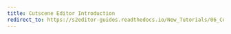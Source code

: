 ```yaml
---
title: Cutscene Editor Introduction
redirect_to: https://s2editor-guides.readthedocs.io/New_Tutorials/06_Cutscene_Editor/079_Cutscene_Editor_Introduction
---
```

